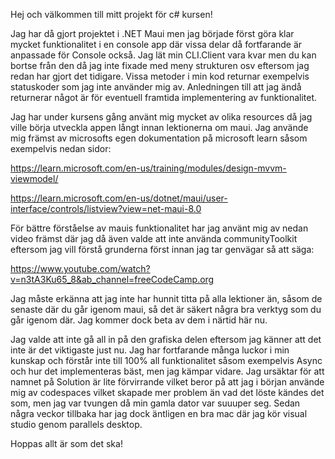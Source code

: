 Hej och välkommen till mitt projekt för c# kursen!

Jag har då gjort projektet i .NET Maui men jag började först göra klar mycket funktionalitet i en console app där vissa delar då fortfarande är anpassade för Console också. 
Jag lät min CLI.Client vara kvar men du kan bortse från den då jag inte fixade med meny strukturen osv eftersom jag redan har gjort det tidigare. Vissa metoder i min kod returnar exempelvis statuskoder som jag inte använder mig av. Anledningen till att jag ändå returnerar något är för eventuell framtida implementering av funktionalitet. 

Jag har under kursens gång använt mig mycket av olika resources då jag ville börja utveckla appen långt innan lektionerna om maui. Jag använde mig främst av microsofts egen dokumentation på microsoft learn såsom exempelvis nedan sidor:

https://learn.microsoft.com/en-us/training/modules/design-mvvm-viewmodel/

https://learn.microsoft.com/en-us/dotnet/maui/user-interface/controls/listview?view=net-maui-8.0

För bättre förståelse av mauis funktionalitet har jag använt mig av nedan video främst där jag då även valde att inte använda communityToolkit eftersom jag vill förstå grunderna först
innan jag tar genvägar så att säga:

https://www.youtube.com/watch?v=n3tA3Ku65_8&ab_channel=freeCodeCamp.org

Jag måste erkänna att jag inte har hunnit titta på alla lektioner än, såsom de senaste där du går igenom maui, så det är säkert några bra verktyg som du går igenom där. Jag kommer 
dock beta av dem i närtid här nu. 

Jag valde att inte gå all in på den grafiska delen eftersom jag känner att det inte är det viktigaste just nu. Jag har fortfarande många luckor i min kunskap och förstår inte 
till 100% all funktionalitet såsom exempelvis Async och hur det implementeras bäst, men jag kämpar vidare. Jag ursäktar för att namnet på Solution är lite förvirrande vilket beror på att jag i början använde mig av codespaces vilket skapade mer problem än vad det löste kändes det som, men jag var tvungen då min gamla dator var suuuper seg. Sedan några veckor tillbaka har jag dock äntligen en bra mac där jag kör visual studio genom parallels desktop.

Hoppas allt är som det ska!

